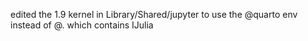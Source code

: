 edited the 1.9 kernel in Library/Shared/jupyter to use the @quarto env instead of @. which contains IJulia

